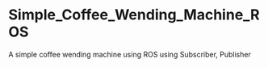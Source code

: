 # Simple_Coffee_Wending_Machine_ROS
 A simple coffee wending machine using ROS using Subscriber, Publisher
